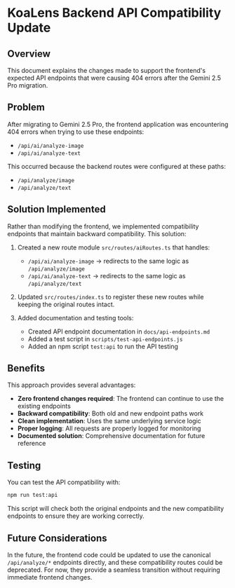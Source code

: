 # KoaLens Backend API Compatibility Update

## Overview

This document explains the changes made to support the frontend's expected API endpoints that were causing 404 errors after the Gemini 2.5 Pro migration.

## Problem

After migrating to Gemini 2.5 Pro, the frontend application was encountering 404 errors when trying to use these endpoints:
- `/api/ai/analyze-image`
- `/api/ai/analyze-text`

This occurred because the backend routes were configured at these paths:
- `/api/analyze/image`
- `/api/analyze/text`

## Solution Implemented

Rather than modifying the frontend, we implemented compatibility endpoints that maintain backward compatibility. This solution:

1. Created a new route module `src/routes/aiRoutes.ts` that handles:
   - `/api/ai/analyze-image` → redirects to the same logic as `/api/analyze/image`
   - `/api/ai/analyze-text` → redirects to the same logic as `/api/analyze/text`

2. Updated `src/routes/index.ts` to register these new routes while keeping the original routes intact.

3. Added documentation and testing tools:
   - Created API endpoint documentation in `docs/api-endpoints.md`
   - Added a test script in `scripts/test-api-endpoints.js`
   - Added an npm script `test:api` to run the API testing

## Benefits

This approach provides several advantages:

- **Zero frontend changes required**: The frontend can continue to use the existing endpoints
- **Backward compatibility**: Both old and new endpoint paths work
- **Clean implementation**: Uses the same underlying service logic
- **Proper logging**: All requests are properly logged for monitoring
- **Documented solution**: Comprehensive documentation for future reference

## Testing

You can test the API compatibility with:

```bash
npm run test:api
```

This script will check both the original endpoints and the new compatibility endpoints to ensure they are working correctly.

## Future Considerations

In the future, the frontend code could be updated to use the canonical `/api/analyze/*` endpoints directly, and these compatibility routes could be deprecated. For now, they provide a seamless transition without requiring immediate frontend changes. 